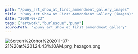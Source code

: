 ```yaml
---
path: "/puny_art_show_at_first_ammendment_gallery_images"
title: "Puny Art Show at First Ammendment Gallery (images)"
date: "2008-08-23"
tags: ["artwork","burlesque","puny"]
sourcePath: "/puny_art_show_at_first_ammendment_gallery"
---
```


 ![Screen%20shot%202011-07-21%20at%201.24.43%20AM.png_hexagon.png](Screen%20shot%202011-07-21%20at%201.24.43%20AM.png_hexagon.png)
